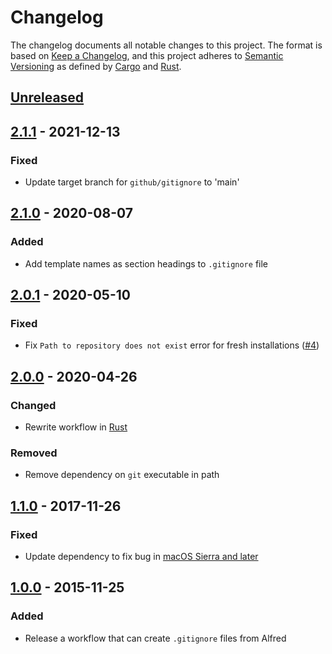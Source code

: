# Changelog

The changelog documents all notable changes to this project. The format is based
on [Keep a Changelog](https://keepachangelog.com/en/1.0.0/), and this project
adheres to [Semantic Versioning](https://semver.org/spec/v2.0.0.html) as defined
by [Cargo](https://doc.rust-lang.org/cargo/reference/manifest.html#the-version-field)
and [Rust](https://github.com/rust-lang/rfcs/blob/master/text/1105-api-evolution.md).

<!-- next-header -->

## [Unreleased]

## [2.1.1] - 2021-12-13

### Fixed

- Update target branch for `github/gitignore` to 'main'

## [2.1.0] - 2020-08-07

### Added

- Add template names as section headings to `.gitignore` file

## [2.0.1] - 2020-05-10

### Fixed

- Fix `Path to repository does not exist` error for fresh installations ([#4](https://github.com/jdno/alfred-gitignore/issues/4))

## [2.0.0] - 2020-04-26

### Changed

- Rewrite workflow in [Rust](https://rust-lang.org)

### Removed

- Remove dependency on `git` executable in path

## [1.1.0] - 2017-11-26

### Fixed

- Update dependency to fix bug in [macOS Sierra and later](https://github.com/deanishe/alfred-workflow/issues/111)

## [1.0.0] - 2015-11-25

### Added

- Release a workflow that can create `.gitignore` files from Alfred

<!-- next-url -->

[unreleased]: https://github.com/jdno/alfred-gitignore/compare/v2.1.1...HEAD
[2.1.1]: https://github.com/jdno/alfred-gitignore/compare/v2.1.0...v2.1.1
[2.1.0]: https://github.com/jdno/alfred-gitignore/compare/v2.0.1...v2.1.0
[2.0.1]: https://github.com/jdno/alfred-gitignore/compare/v2.0.0...v2.0.1
[2.0.0]: https://github.com/jdno/alfred-gitignore/compare/v1.1.0...v2.0.0
[1.1.0]: https://github.com/jdno/alfred-gitignore/compare/v1.0.0...v1.1.0
[1.0.0]: https://github.com/jdno/alfred-gitignore/releases/tag/1.0.0
